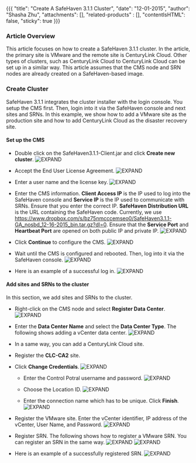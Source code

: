 {{{
  "title": "Create A SafeHaven 3.1.1 Cluster",
  "date": "12-01-2015",
  "author": "Shasha Zhu",
  "attachments": [],
  "related-products" : [],
  "contentIsHTML": false,
  "sticky": true
}}}

### Article Overview
This article focuses on how to create a SafeHaven 3.1.1 cluster. In the article,
the primary site is VMware and the remote site is CenturyLink Cloud. Other types of clusters, such as CenturyLink Cloud to CenturyLink Cloud can be set up in a similar way. This article assumes that the CMS node and SRN nodes are already created on a SafeHaven-based image.

### Create Cluster
SafeHaven 3.1.1 integrates the cluster installer with the login console. You
setup the CMS first. Then, login into it via the SafeHaven console and next sites and SRNs. In this example, we show how to add a VMware site as the production site
and how to add CenturyLink Cloud as the disaster recovery site.

#### Set up the CMS
* Double click on the SafeHaven3.1.1-Client.jar and click **Create new cluster**.
  ![EXPAND](../../images/SH3.1.1-Cluster-Creation/SH3.1.1-ClusterCreation-1.png)

* Accept the End User License Agreement.
  ![EXPAND](../../images/SH3.1.1-Cluster-Creation/SH3.1.1-ClusterCreation-2.png)

* Enter a user name and the license key.
  ![EXPAND](../../images/SH3.1.1-Cluster-Creation/SH3.1.1-ClusterCreation-3.png)

- Enter the CMS information. **Client Access IP** is the IP used to log into the
  SafeHaven console and **Service IP** is the IP used to communicate with SRNs. Ensure that you enter the correct IP. **SafeHaven Distribution URL**
  is the URL containing the SafeHaven code. Currently, we use
  https://www.dropbox.com/s/bz75nmcccemseo0/SafeHaven3.1.1-GA_nosbd_12-16-2015_bin.tar.gz?dl=0. Ensure that the **Service Port** and **Heartbeat Port** are opened on both public IP and private IP.
  ![EXPAND](../../images/SH3.1.1-Cluster-Creation/SH3.1.1-ClusterCreation-4.png)

- Click **Continue** to configure the CMS.
  ![EXPAND](../../images/SH3.1.1-Cluster-Creation/SH3.1.1-ClusterCreation-5.png)

- Wait until the CMS is configured and rebooted. Then, log into it via the SafeHaven console.
  ![EXPAND](../../images/SH3.1.1-Cluster-Creation/SH3.1.1-ClusterCreation-6.png)

- Here is an example of a successful log in.
  ![EXPAND](../../images/SH3.1.1-Cluster-Creation/SH3.1.1-ClusterCreation-7.png)

#### Add sites and SRNs to the cluster
In this section, we add sites and SRNs to the cluster.

- Right-click on the CMS node and select **Register Data Center**.
  ![EXPAND](../../images/SH3.1.1-Cluster-Creation/SH3.1.1-ClusterCreation-8.png)

- Enter the **Data Center Name** and select the **Data Center Type**. The
  following shows adding a vCenter data center.
  ![EXPAND](../../images/SH3.1.1-Cluster-Creation/SH3.1.1-ClusterCreation-9.png)

- In a same way, you can add a CenturyLink Cloud site.

- Register the **CLC-CA2** site.

- Click **Change Credentials**.
    ![EXPAND](../../images/SH3.1.1-Cluster-Creation/SH3.1.1-ClusterCreation-10.png)

    - Enter the Control Potral username and password.
    ![EXPAND](../../images/SH3.1.1-Cluster-Creation/SH3.1.1-ClusterCreation-11.png)

    - Choose the Location ID.
    ![EXPAND](../../images/SH3.1.1-Cluster-Creation/SH3.1.1-ClusterCreation-12.png)

    - Enter the connection name which has to be unique. Click **Finish**.
    ![EXPAND](../../images/SH3.1.1-Cluster-Creation/SH3.1.1-ClusterCreation-13.png)

- Register the VMware site. Enter the vCenter identifier, IP address of the
  vCenter, User Name, and Password.
  ![EXPAND](../../images/SH3.1.1-Cluster-Creation/SH3.1.1-ClusterCreation-14.png)

- Register SRN. The following shows how to register a VMware SRN. You can register an SRN in the same way.
  ![EXPAND](../../images/SH3.1.1-Cluster-Creation/SH3.1.1-ClusterCreation-15.png)
  ![EXPAND](../../images/SH3.1.1-Cluster-Creation/SH3.1.1-ClusterCreation-16.png)

- Here is an example of a successfully registered SRN.
  ![EXPAND](../../images/SH3.1.1-Cluster-Creation/SH3.1.1-ClusterCreation-17.png)
